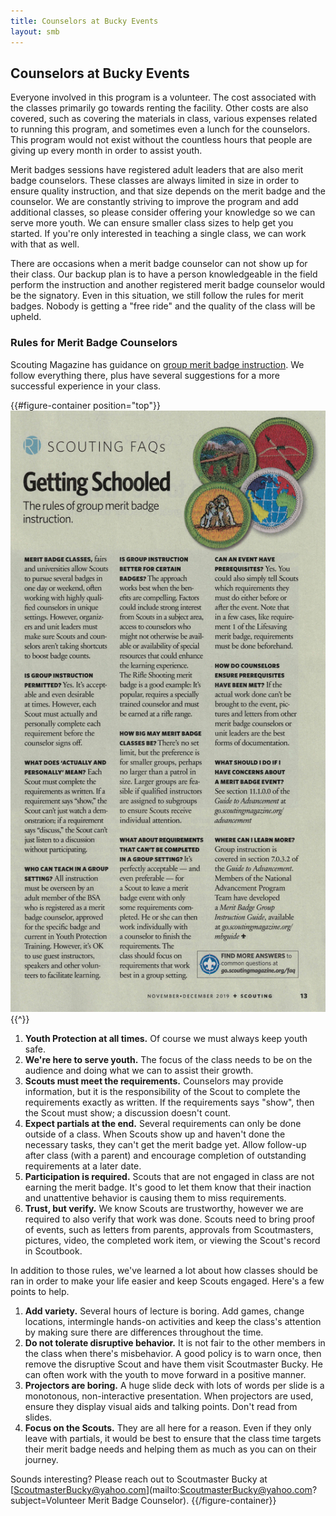 ```yaml
---
title: Counselors at Bucky Events
layout: smb
---
```


## Counselors at Bucky Events

Everyone involved in this program is a volunteer. The cost associated with the classes primarily go towards renting the facility. Other costs are also covered, such as covering the materials in class, various expenses related to running this program, and sometimes even a lunch for the counselors. This program would not exist without the countless hours that people are giving up every month in order to assist youth.

Merit badges sessions have registered adult leaders that are also merit badge counselors. These classes are always limited in size in order to ensure quality instruction, and that size depends on the merit badge and the counselor. We are constantly striving to improve the program and add additional classes, so please consider offering your knowledge so we can serve more youth. We can ensure smaller class sizes to help get you started. If you're only interested in teaching a single class, we can work with that as well.

There are occasions when a merit badge counselor can not show up for their class. Our backup plan is to have a person knowledgeable in the field perform the instruction and another registered merit badge counselor would be the signatory. Even in this situation, we still follow the rules for merit badges. Nobody is getting a "free ride" and the quality of the class will be upheld.

### Rules for Merit Badge Counselors

Scouting Magazine has guidance on [group merit badge instruction](group-merit-badge-instruction.jpg). We follow everything there, plus have several suggestions for a more successful experience in your class.

{{#figure-container position="top"}}
<img src="group-merit-badge-instruction.jpg" class="Maw(100%)">
{{^}}
1. **Youth Protection at all times.** Of course we must always keep youth safe.
2. **We're here to serve youth.** The focus of the class needs to be on the audience and doing what we can to assist their growth.
3. **Scouts must meet the requirements.** Counselors may provide information, but it is the responsibility of the Scout to complete the requirements exactly as written. If the requirements says "show", then the Scout must show; a discussion doesn't count.
4. **Expect partials at the end.** Several requirements can only be done outside of a class. When Scouts show up and haven't done the necessary tasks, they can't get the merit badge yet. Allow follow-up after class (with a parent) and encourage completion of outstanding requirements at a later date.
5. **Participation is required.** Scouts that are not engaged in class are not earning the merit badge. It's good to let them know that their inaction and unattentive behavior is causing them to miss requirements.
6. **Trust, but verify.** We know Scouts are trustworthy, however we are required to also verify that work was done. Scouts need to bring proof of events, such as letters from parents, approvals from Scoutmasters, pictures, video, the completed work item, or viewing the Scout's record in Scoutbook.

In addition to those rules, we've learned a lot about how classes should be ran in order to make your life easier and keep Scouts engaged. Here's a few points to help.

1. **Add variety.** Several hours of lecture is boring. Add games, change locations, intermingle hands-on activities and keep the class's attention by making sure there are differences throughout the time.
2. **Do not tolerate disruptive behavior.** It is not fair to the other members in the class when there's misbehavior. A good policy is to warn once, then remove the disruptive Scout and have them visit Scoutmaster Bucky. He can often work with the youth to move forward in a positive manner.
3. **Projectors are boring.** A huge slide deck with lots of words per slide is a monotonous, non-interactive presentation. When projectors are used, ensure they display visual aids and talking points. Don't read from slides.
4. **Focus on the Scouts.** They are all here for a reason. Even if they only leave with partials, it would be best to ensure that the class time targets their merit badge needs and helping them as much as you can on their journey.

Sounds interesting? Please reach out to Scoutmaster Bucky at [ScoutmasterBucky@yahoo.com](mailto:ScoutmasterBucky@yahoo.com?subject=Volunteer Merit Badge Counselor).
{{/figure-container}}
